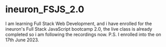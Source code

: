 # ineuron_FSJS_2.0
I am learning Full Stack Web Development, and i have enrolled for the ineuron's Full Stack JavaScript bootcamp 2.0, the live class is already completed so i am following the recordings now. P.S. I enrolled into the on 17th June 2023.
